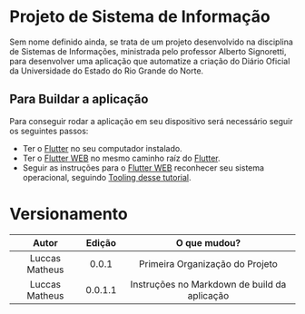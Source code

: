 # Projeto de Sistema de Informação

 Sem nome definido ainda, se trata de um projeto desenvolvido na disciplina de Sistemas de Informações, ministrada pelo professor Alberto Signoretti, para desenvolver uma aplicação que automatize a criação do Diário Oficial da Universidade do Estado do Rio Grande do Norte.


## Para Buildar a aplicação

Para conseguir rodar a aplicação em seu dispositivo será necessário seguir os seguintes passos:

* Ter o [Flutter](https://flutter.dev/docs/get-started/install) no seu computador instalado.
* Ter o [Flutter WEB](https://github.com/google/flutter-desktop-embedding) no mesmo caminho raíz do [Flutter](https://flutter.dev/docs/get-started/install).
* Seguir as instruções para o [Flutter WEB](https://github.com/google/flutter-desktop-embedding) reconhecer seu sistema operacional, seguindo [Tooling desse tutorial](https://github.com/flutter/flutter/wiki/Desktop-shells#tooling).


# Versionamento 

Autor | Edição | O que mudou?
:---------: | :------: | :------:
Luccas Matheus    | 0.0.1 | Primeira Organização do Projeto
Luccas Matheus    | 0.0.1.1 | Instruções no Markdown de build da aplicação

